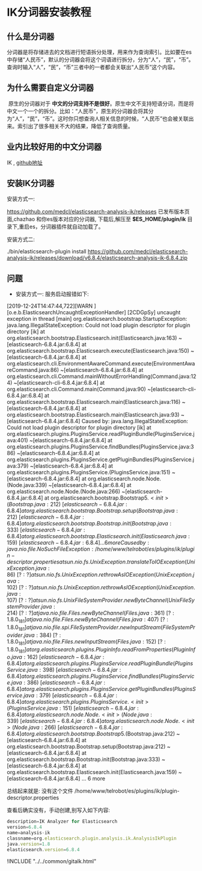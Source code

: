 # IK分词器安装教程

## 什么是分词器

分词器是将存储进去的文档进行短语拆分处理，用来作为查询索引。比如要在es中存储“人民币”，默认的分词器会将这个词语进行拆分，分为“人”，“民”，“币”。查询时输入“人”，“民”，“币”三者中的一者都会关联出“人民币”这个内容。

## 为什么需要自定义分词器

​ 原生的分词器对于 **中文的分词支持不是很好**。原生中文不支持短语分词，而是将中文一个一个的拆分。比如：“人民币”，原生的分词器会将其分为“人”，“民”，“币”。这时你只想查询人相关信息的时候，“人民币”也会被关联出来。索引出了很多相关不大的结果，降低了查询质量。

## 业内比较好用的中文分词器

IK , [github地址](https://github.com/medcl/elasticsearch-analysis-ik)

## 安装IK分词器

安装方式一:

https://github.com/medcl/elasticsearch-analysis-ik/releases 已发布版本页面,chazhao 和你es版本对应的分词器, 下载后,解压至 **$ES_HOME/plugin/ik** 目录下,重启es，分词器插件就自动加载了。

安装方式二:

./bin/elasticsearch-plugin install https://github.com/medcl/elasticsearch-analysis-ik/releases/download/v6.8.4/elasticsearch-analysis-ik-6.8.4.zip


## 问题

- 安装方式一: 服务启动报错如下:

[2019-12-24T14:47:44,722][WARN ][o.e.b.ElasticsearchUncaughtExceptionHandler] [2CDGpSy] uncaught exception in thread [main]
org.elasticsearch.bootstrap.StartupException: java.lang.IllegalStateException: Could not load plugin descriptor for plugin directory [ik]
	at org.elasticsearch.bootstrap.Elasticsearch.init(Elasticsearch.java:163) ~[elasticsearch-6.8.4.jar:6.8.4]
	at org.elasticsearch.bootstrap.Elasticsearch.execute(Elasticsearch.java:150) ~[elasticsearch-6.8.4.jar:6.8.4]
	at org.elasticsearch.cli.EnvironmentAwareCommand.execute(EnvironmentAwareCommand.java:86) ~[elasticsearch-6.8.4.jar:6.8.4]
	at org.elasticsearch.cli.Command.mainWithoutErrorHandling(Command.java:124) ~[elasticsearch-cli-6.8.4.jar:6.8.4]
	at org.elasticsearch.cli.Command.main(Command.java:90) ~[elasticsearch-cli-6.8.4.jar:6.8.4]
	at org.elasticsearch.bootstrap.Elasticsearch.main(Elasticsearch.java:116) ~[elasticsearch-6.8.4.jar:6.8.4]
	at org.elasticsearch.bootstrap.Elasticsearch.main(Elasticsearch.java:93) ~[elasticsearch-6.8.4.jar:6.8.4]
Caused by: java.lang.IllegalStateException: Could not load plugin descriptor for plugin directory [ik]
	at org.elasticsearch.plugins.PluginsService.readPluginBundle(PluginsService.java:401) ~[elasticsearch-6.8.4.jar:6.8.4]
	at org.elasticsearch.plugins.PluginsService.findBundles(PluginsService.java:386) ~[elasticsearch-6.8.4.jar:6.8.4]
	at org.elasticsearch.plugins.PluginsService.getPluginBundles(PluginsService.java:379) ~[elasticsearch-6.8.4.jar:6.8.4]
	at org.elasticsearch.plugins.PluginsService.<init>(PluginsService.java:151) ~[elasticsearch-6.8.4.jar:6.8.4]
	at org.elasticsearch.node.Node.<init>(Node.java:339) ~[elasticsearch-6.8.4.jar:6.8.4]
	at org.elasticsearch.node.Node.<init>(Node.java:266) ~[elasticsearch-6.8.4.jar:6.8.4]
	at org.elasticsearch.bootstrap.Bootstrap$5.<init>(Bootstrap.java:212) ~[elasticsearch-6.8.4.jar:6.8.4]
	at org.elasticsearch.bootstrap.Bootstrap.setup(Bootstrap.java:212) ~[elasticsearch-6.8.4.jar:6.8.4]
	at org.elasticsearch.bootstrap.Bootstrap.init(Bootstrap.java:333) ~[elasticsearch-6.8.4.jar:6.8.4]
	at org.elasticsearch.bootstrap.Elasticsearch.init(Elasticsearch.java:159) ~[elasticsearch-6.8.4.jar:6.8.4]
	... 6 more
Caused by: java.nio.file.NoSuchFileException: /home/www/telrobot/es/plugins/ik/plugin-descriptor.properties
	at sun.nio.fs.UnixException.translateToIOException(UnixException.java:86) ~[?:?]
	at sun.nio.fs.UnixException.rethrowAsIOException(UnixException.java:102) ~[?:?]
	at sun.nio.fs.UnixException.rethrowAsIOException(UnixException.java:107) ~[?:?]
	at sun.nio.fs.UnixFileSystemProvider.newByteChannel(UnixFileSystemProvider.java:214) ~[?:?]
	at java.nio.file.Files.newByteChannel(Files.java:361) ~[?:1.8.0_181]
	at java.nio.file.Files.newByteChannel(Files.java:407) ~[?:1.8.0_181]
	at java.nio.file.spi.FileSystemProvider.newInputStream(FileSystemProvider.java:384) ~[?:1.8.0_181]
	at java.nio.file.Files.newInputStream(Files.java:152) ~[?:1.8.0_181]
	at org.elasticsearch.plugins.PluginInfo.readFromProperties(PluginInfo.java:162) ~[elasticsearch-6.8.4.jar:6.8.4]
	at org.elasticsearch.plugins.PluginsService.readPluginBundle(PluginsService.java:398) ~[elasticsearch-6.8.4.jar:6.8.4]
	at org.elasticsearch.plugins.PluginsService.findBundles(PluginsService.java:386) ~[elasticsearch-6.8.4.jar:6.8.4]
	at org.elasticsearch.plugins.PluginsService.getPluginBundles(PluginsService.java:379) ~[elasticsearch-6.8.4.jar:6.8.4]
	at org.elasticsearch.plugins.PluginsService.<init>(PluginsService.java:151) ~[elasticsearch-6.8.4.jar:6.8.4]
	at org.elasticsearch.node.Node.<init>(Node.java:339) ~[elasticsearch-6.8.4.jar:6.8.4]
	at org.elasticsearch.node.Node.<init>(Node.java:266) ~[elasticsearch-6.8.4.jar:6.8.4]
	at org.elasticsearch.bootstrap.Bootstrap$5.<init>(Bootstrap.java:212) ~[elasticsearch-6.8.4.jar:6.8.4]
	at org.elasticsearch.bootstrap.Bootstrap.setup(Bootstrap.java:212) ~[elasticsearch-6.8.4.jar:6.8.4]
	at org.elasticsearch.bootstrap.Bootstrap.init(Bootstrap.java:333) ~[elasticsearch-6.8.4.jar:6.8.4]
	at org.elasticsearch.bootstrap.Elasticsearch.init(Elasticsearch.java:159) ~[elasticsearch-6.8.4.jar:6.8.4]
	... 6 more

总结起来就是: 没有这个文件 /home/www/telrobot/es/plugins/ik/plugin-descriptor.properties

查看后确实没有，手动创建,别写入如下内容:

```js
description=IK Analyzer for Elasticsearch
version=6.8.4
name=analysis-ik
classname=org.elasticsearch.plugin.analysis.ik.AnalysisIkPlugin
java.version=1.8
elasticsearch.version=6.8.4
```

<script>
var pageId = "es-ik分词器安装"
</script>

!INCLUDE "../../common/gitalk.html"
